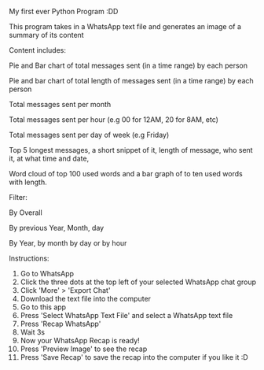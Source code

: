 My first ever Python Program :DD

This program takes in a WhatsApp text file and generates an image of a summary of its content

Content includes:

Pie and Bar chart of total messages sent (in a time range) by each person

Pie and bar chart of total length of messages sent (in a time range) by each person

Total messages sent per month

Total messages sent per hour (e.g 00 for 12AM, 20 for 8AM, etc)

Total messages sent per day of week (e.g Friday)

Top 5 longest messages, a short snippet of it, length of message, who sent it, at what time and date,

Word cloud of top 100 used words and a bar graph of to ten used words with length.

Filter:

By Overall

By previous Year, Month, day

By Year, by month by day or by hour

Instructions:
1. Go to WhatsApp 
2. Click the three dots at the top left of your selected WhatsApp chat group
3. Click 'More' > 'Export Chat'
4. Download the text file into the computer
4. Go to this app
5. Press 'Select WhatsApp Text File' and select a WhatsApp text file
6. Press 'Recap WhatsApp'
7. Wait 3s
8. Now your WhatsApp Recap is ready! 
9. Press 'Preview Image' to see the recap
10. Press 'Save Recap' to save the recap into the computer if you like it :D



